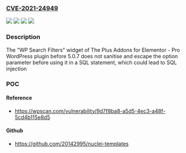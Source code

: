 ### [CVE-2021-24949](https://cve.mitre.org/cgi-bin/cvename.cgi?name=CVE-2021-24949)
![](https://img.shields.io/static/v1?label=Product&message=The%20Plus%20Addons%20for%20Elementor%20-%20Pro&color=blue)
![](https://img.shields.io/static/v1?label=Version&message=5.0.4%20&color=brightgreen)
![](https://img.shields.io/static/v1?label=Version&message=5.0.7%20&color=brightgreen)
![](https://img.shields.io/static/v1?label=Vulnerability&message=CWE-89%20SQL%20Injection&color=brightgreen)

### Description

The "WP Search Filters" widget of The Plus Addons for Elementor - Pro WordPress plugin before 5.0.7 does not sanitise and escape the option parameter before using it in a SQL statement, which could lead to SQL injection

### POC

#### Reference
- https://wpscan.com/vulnerability/9d7f8ba8-a5d5-4ec3-a48f-5cd4b115e8d5

#### Github
- https://github.com/20142995/nuclei-templates

